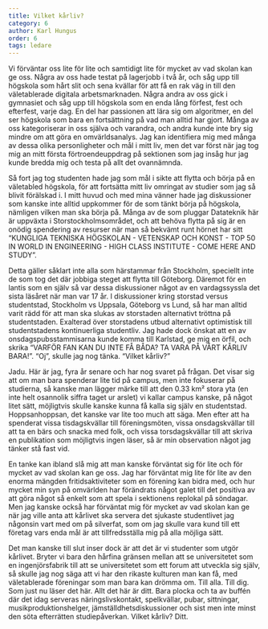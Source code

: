 ```yaml
---
title: Vilket kårliv?
category: 6
author: Karl Hungus
order: 6
tags: ledare
---
```


Vi förväntar oss lite för lite och samtidigt lite för mycket av vad skolan kan ge oss. Några av oss hade testat på lagerjobb i två år, och såg upp till högskola som hårt slit och sena kvällar för att få en rak väg in till den väletablerade digitala arbetsmarknaden. Några andra av oss gick i gymnasiet och såg upp till högskola som en enda lång förfest, fest och efterfest, varje dag. En del har passionen att lära sig om algoritmer, en del ser högskola som bara en fortsättning på vad man alltid har gjort. Många av oss kategoriserar in oss själva och varandra, och andra kunde inte bry sig mindre om att göra en omvärldsanalys. Jag kan identifiera mig med många av dessa olika personligheter och mål i mitt liv, men det var först när jag tog mig an mitt första förtroendeuppdrag på sektionen som jag insåg hur jag kunde bredda mig och testa på allt det ovannämnda.

Så fort jag tog studenten hade jag som mål i sikte att flytta och börja på en väletabled högskola, för att fortsätta mitt liv omringat av studier som jag så blivit förälskad i. I mitt huvud och med mina vänner hade jag diskussioner som kanske inte alltid uppkommer för de som tänkt börja på högskola, nämligen vilken man ska börja på. Många av de som pluggar Datateknik här är uppväxta i Storstockholmsområdet, och att behöva flytta på sig är en onödig spendering av resurser när man så bekvämt runt hörnet har sitt “KUNGLIGA TEKNISKA HÖGSKOLAN - VETENSKAP OCH KONST - TOP 50 IN WORLD IN ENGINEERING - HIGH CLASS INSTITUTE - COME HERE AND STUDY”.

Detta gäller såklart inte alla som härstammar från Stockholm, speciellt inte de som tog det där jobbiga steget att flytta till Göteborg. Däremot för en lantis som en själv så var dessa diskussioner något av en vardagssyssla det sista läsåret när man var 17 år. I diskussioner kring storstad versus studentstad, Stockholm vs Uppsala, Göteborg vs Lund, så har man alltid varit rädd för att man ska slukas av storstaden alternativt tröttna på studentstaden. Exalterad över storstadens utbud alternativt optimistisk till studentstadens kontinuerliga studentliv. Jag hade dock önskat att en av onsdagspubsstammisarna kunde komma till Karlstad, ge mig en örfil, och skrika “VARFÖR FAN KAN DU INTE FÅ BÅDA? TA VARA PÅ VÅRT KÅRLIV BARA!”. “Oj”, skulle jag nog tänka. “Vilket kårliv?”

Jadu. Här är jag, fyra år senare och har nog svaret på frågan. Det visar sig att om man bara spenderar lite tid på campus, men inte fokuserar på studierna, så kanske man lägger märke till att den 0.33 km² stora yta (en inte helt osannolik siffra taget ur arslet) vi kallar campus kanske, på något litet sätt, möjligtvis skulle kanske kunna få kalla sig själv en studentstad. Hoppsanhoppsan, det kanske var lite too much att säga. Men efter att ha spenderat vissa tisdagskvällar till föreningsmöten, vissa onsdagskvällar till att ta en bärs och snacka med folk, och vissa torsdagskvällar till att skriva en publikation som möjligtvis ingen läser, så är min observation något jag tänker stå fast vid.

En tanke kan ibland slå mig att man kanske förväntat sig för lite och för mycket av vad skolan kan ge oss. Jag har förväntat mig lite för lite av den enorma mängden fritidsaktiviteter som en förening kan bidra med, och hur mycket min syn på omvärlden har förändrats något galet till det positiva av att göra något så enkelt som att spela i sektionens replokal på söndagar. Men jag kanske också har förväntat mig för mycket av vad skolan kan ge när jag ville anta att kårlivet ska servera det sjukaste studentlivet jag någonsin vart med om på silverfat, som om jag skulle vara kund till ett företag vars enda mål är att tillfredsställa mig på alla möjliga sätt.

Det man kanske till slut inser dock är att det är vi studenter som utgör kårlivet. Bryter vi bara den hårfina gränsen mellan att se universitetet som en ingenjörsfabrik till att se universitetet som ett forum att utveckla sig själv, så skulle jag nog säga att vi har den rikaste kulturen man kan få, med väletablerade föreningar som man bara kan drömma om. Till alla. Till dig. Som just nu läser det här. Allt det här är ditt. Bara plocka och ta av buffén där det idag serveras näringslivskontakt, spelkvällar, pubar, sittningar, musikproduktionshelger, jämställdhetsdiskussioner och sist men inte minst den söta efterrätten studiepåverkan. Vilket kårliv? Ditt.
